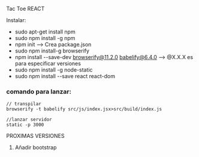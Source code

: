 Tac Toe REACT

Instalar:
  - sudo apt-get install npm
  - sudo npm install -g npm
  - npm init --> Crea package.json
  - sudo npm install-g browserify
  - npm install --save-dev browserify@11.2.0 babelify@6.4.0 --> @X.X.X es para especificar versiones
  - sudo npm install -g node-static
  -  sudo npm install --save react react-dom

### comando para lanzar:


```
// transpilar
browserify -t babelify src/js/index.jsx>src/build/index.js
```
```
//lanzar servidor
static -p 3000
```

PROXIMAS VERSIONES
1. Añadir bootstrap
